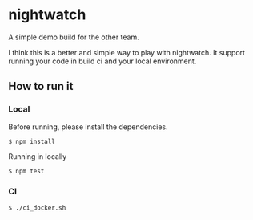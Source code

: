 # nightwatch

A simple demo build for the other team.

I think this is a better and simple way to play with nightwatch.
It support running your code in build ci and your local environment.

## How to run it


### Local
Before running, please install the dependencies.

``$ npm install ``

Running in locally

``$ npm test``


### CI 
``$ ./ci_docker.sh``
